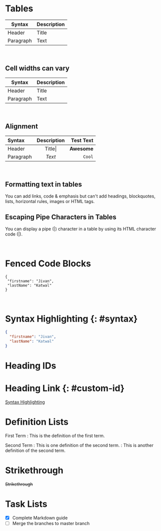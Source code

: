 # Tables

| Syntax    | Description |
| --------- | ----------- |
| Header    | Title       |
| Paragraph | Text        |

<br>

## Cell widths can vary

| Syntax    | Description |
| --------- | ----------- |
| Header    | Title       |
| Paragraph | Text        |

<br>

## Alignment

| Syntax    | Description |   Test Text |
| :-------- | :---------: | ----------: |
| Header    | Title&#124; | **Awesome** |
| Paragraph |   _Text_    |      `Cool` |

<br>

## Formatting text in tables

You can add links, code & emphasis but can't add headings, blockquotes, lists, horizontal rules, images or HTML tags.

## Escaping Pipe Characters in Tables

You can display a pipe (|) character in a table by using its HTML character code (&#124;).

<br>

# Fenced Code Blocks

```
{
 "firstname": "Jivan",
 "lastName": "Katwal"
}
```

<br>

# Syntax Highlighting {: #syntax}

```json
{
  "firstname": "Jivan",
  "lastName": "Katwal"
}
```

# Heading IDs

# Heading Link {: #custom-id}

[Syntax Highlighting](#syntax)

# Definition Lists

First Term
: This is the definition of the first term.

Second Term
: This is one definition of the second term.
: This is another definition of the second term.

# Strikethrough

~~Strikethrough~~

# Task Lists

- [x] Complete Markdown guide
- [ ] Merge the branches to master branch